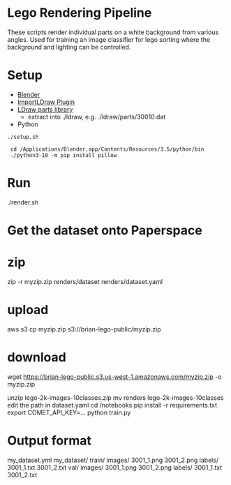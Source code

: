 # Lego Rendering Pipeline

These scripts render individual parts on a white background from various angles.
Used for training an image classifier for lego sorting where the background
and lighting can be controlled.


# Setup
- [Blender](https://blender.org)
- [ImportLDraw Plugin](https://github.com/TobyLobster/ImportLDraw)
- [LDraw parts library](https://library.ldraw.org/updates?latest)
  - extract into ./ldraw, e.g. ./ldraw/parts/30010.dat
- Python

```
./setup.sh

 cd /Applications/Blender.app/Contents/Resources/3.5/python/bin
 ./python3-10 -m pip install pillow
```


# Run

./render.sh


# Get the dataset onto Paperspace

# zip
zip -r myzip.zip renders/dataset renders/dataset.yaml

# upload
aws s3 cp myzip.zip s3://brian-lego-public/myzip.zip

# download
wget https://brian-lego-public.s3.us-west-1.amazonaws.com/myzip.zip -o myzip.zip


unzip lego-2k-images-10classes.zip
mv renders lego-2k-images-10classes
edit the path in dataset.yaml
cd /notebooks
pip install -r requirements.txt
export COMET_API_KEY=...
python train.py

# Output format
my_dataset.yml
my_dataset/
  train/
    images/
      3001_1.png
      3001_2.png
    labels/
      3001_1.txt
      3001_2.txt
  val/
    images/
      3001_1.png
      3001_2.png
    labels/
      3001_1.txt
      3001_2.txt
